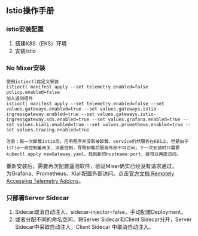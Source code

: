 ## <b>Istio操作手册</b>

### **istio安装配置**
1. 搭建K8S（EKS）环境
2. 安装istio

### **No Mixer安装**
```
使用istioctl自定义安装
istioctl manifest apply --set telemetry.enabled=false policy.enabled=false  
加入遥测组件  
istioctl manifest apply --set telemetry.enabled=false --set values.gateways.enabled=true --set values.gateways.istio-ingressgateway.enabled=true --set values.gateways.istio-ingressgateway.sds.enabled=true --set values.grafana.enabled=true --set values.kiali.enabled=true --set values.prometheus.enabled=true --set values.tracing.enabled=true

注意：每一次卸载istio后，应用程序并没有被卸载，service仍然服务在K8S上，但是由于istio一直控制着网关、流量控制，导致卸载后服务外部不可访问。下一次安装时只需要kubectl apply newGateway.yaml，找到新的hostname:port，就可以再度访问。
```
重新安装后，需要再次配置遥测软件，验证Mixer确实已经没有请求通过。  
为Grafana、Prometheus、Kiali配置外部访问。点击[官方文档 Remotely Accessing Telemetry Addons](https://istio.io/zh/docs/tasks/observability/gateways/)。

### **只部署Server Sidecar**
1. Sidecar取消自动注入，sidecar-injector=false，手动配置Deployment。  
2. 或者分配不同的命名空间，将Server Sidecar和Client Sidecar分开，Server Sidecar中采取自动注入，Client Sidecar 中取消自动注入。